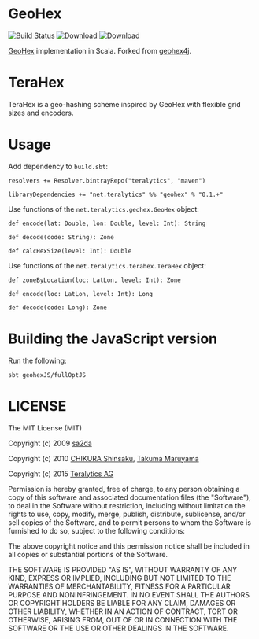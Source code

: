 # GeoHex

[![Build Status](https://travis-ci.org/teralytics/geohex.svg?branch=master)](https://travis-ci.org/teralytics/geohex)
[![Download](https://api.bintray.com/packages/teralytics/maven/geohex/images/download.svg)](https://bintray.com/teralytics/maven/geohex/_latestVersion)
[![Download](https://img.shields.io/npm/v/terahex.svg)](https://www.npmjs.com/package/terahex)

[GeoHex](http://www.geohex.org) implementation in Scala. Forked from [geohex4j](https://github.com/chsh/geohex4j).

# TeraHex

TeraHex is a geo-hashing scheme inspired by GeoHex with flexible grid sizes and encoders.

# Usage

Add dependency to `build.sbt`:

    resolvers += Resolver.bintrayRepo("teralytics", "maven")

    libraryDependencies += "net.teralytics" %% "geohex" % "0.1.+"

Use functions of the `net.teralytics.geohex.GeoHex` object:

    def encode(lat: Double, lon: Double, level: Int): String

    def decode(code: String): Zone

    def calcHexSize(level: Int): Double

Use functions of the `net.teralytics.terahex.TeraHex` object:

    def zoneByLocation(loc: LatLon, level: Int): Zone
    
    def encode(loc: LatLon, level: Int): Long
    
    def decode(code: Long): Zone


# Building the JavaScript version
 
Run the following:

    sbt geohexJS/fullOptJS


# LICENSE

The MIT License (MIT)

Copyright (c) 2009 [sa2da](http://www.geohex.org)

Copyright (c) 2010 [CHIKURA Shinsaku](https://github.com/chsh), [Takuma Maruyama](https://github.com/mattak)

Copyright (c) 2015 [Teralytics AG](https://github.com/teralytics)

Permission is hereby granted, free of charge, to any person obtaining a copy
of this software and associated documentation files (the "Software"), to deal
in the Software without restriction, including without limitation the rights
to use, copy, modify, merge, publish, distribute, sublicense, and/or sell
copies of the Software, and to permit persons to whom the Software is
furnished to do so, subject to the following conditions:

The above copyright notice and this permission notice shall be included in
all copies or substantial portions of the Software.

THE SOFTWARE IS PROVIDED "AS IS", WITHOUT WARRANTY OF ANY KIND, EXPRESS OR
IMPLIED, INCLUDING BUT NOT LIMITED TO THE WARRANTIES OF MERCHANTABILITY,
FITNESS FOR A PARTICULAR PURPOSE AND NONINFRINGEMENT.  IN NO EVENT SHALL THE
AUTHORS OR COPYRIGHT HOLDERS BE LIABLE FOR ANY CLAIM, DAMAGES OR OTHER
LIABILITY, WHETHER IN AN ACTION OF CONTRACT, TORT OR OTHERWISE, ARISING FROM,
OUT OF OR IN CONNECTION WITH THE SOFTWARE OR THE USE OR OTHER DEALINGS IN
THE SOFTWARE.
